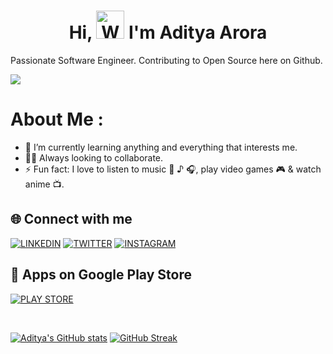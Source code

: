 <h1 align="center">Hi, <img src="https://github.com/TheDudeThatCode/TheDudeThatCode/blob/master/Assets/Hi.gif" 
         alt="Waving hand animated gif"
         height="45"
         width="45" /> I'm Aditya Arora</h1>

Passionate Software Engineer.
Contributing to Open Source here on Github.


![](https://komarev.com/ghpvc/?username=AdiAr11&label=Views&color=blue&style=plastic&style=for-the-badge)
# About Me :
- 🌱 I’m currently learning anything and everything that interests me.
- 👨‍💻 Always looking to collaborate.
- ⚡ Fun fact: I love to listen to music 🎤 ♪ 🎧, play video games 🎮 & watch anime 📺.
<!--- 📫 You can reach me at: [Linkedin](https://www.linkedin.com/in/aditya-arora-a72b4b1a9/)  |  [Twitter](https://twitter.com/_AdiAr)  |  [Instagram](https://www.instagram.com/_adi_arora/) --->

## 🌐 Connect with me
[![LINKEDIN](https://img.shields.io/badge/LinkedIn-0A66C2.svg?style=for-the-badge&logo=LinkedIn&logoColor=white)](https://www.linkedin.com/in/aditya-arora-a72b4b1a9/)
[![TWITTER](https://img.shields.io/badge/Twitter-1DA1F2.svg?style=for-the-badge&logo=Twitter&logoColor=white)](https://twitter.com/_AdiAr)
[![INSTAGRAM](https://img.shields.io/badge/Instagram-E4405F.svg?style=for-the-badge&logo=Instagram&logoColor=white)](https://www.instagram.com/_adi_arora/)

<!---[<img align="left" alt="AdityaArora | Twitter" width="22px" src="https://cdn.worldvectorlogo.com/logos/linkedin-icon.svg" />](https://www.linkedin.com/in/aditya-arora-a72b4b1a9/)
[<img align="left" alt="AdityaArora | Twitter" width="22px" src="https://cdn.worldvectorlogo.com/logos/twitter-6.svg" />](https://twitter.com/_AdiAr)
[<img align="left" alt="AdityaArora | Instagram" width="22px" src="https://upload.wikimedia.org/wikipedia/commons/thumb/a/a5/Instagram_icon.png/1200px-Instagram_icon.png?20200512141346" />](https://www.instagram.com/_adi_arora/)
--->

## 🛒 Apps on Google Play Store
[![PLAY STORE](https://img.shields.io/badge/Google%20Play-414141.svg?style=for-the-badge&logo=Google-Play&logoColor=white)](https://play.google.com/store/apps/dev?id=7935550408072265790)

<br />

[![Aditya's GitHub stats](https://github-readme-stats.vercel.app/api?username=AdiAr11&show_icons=true&theme=vision-friendly-dark)](https://github.com/AdiAr11)
[![GitHub Streak](https://github-readme-streak-stats.herokuapp.com?user=AdiAr11&theme=dark&ring=EB3E1E&background=45%2C651052%2C250D0D)](https://git.io/streak-stats)
